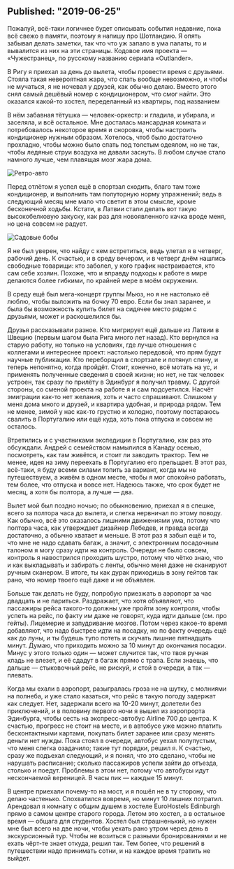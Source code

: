Published: "2019-06-25"
--------------------------
Пожалуй, всё-таки логичнее будет описывать события недавние, пока всё свежо в памяти, поэтому я напишу про Шотландию. Я опять забывал делать заметки, так что что уж запало в ума палаты, то и вывалится из них на эти страницы. 
Кодовое имя проекта &mdash; &#0171;Чужестранец&#0187;, по русскому названию сериала &#0171;Outlander&#0187;.

В Ригу я приехал за день до вылета, чтобы провести время с друзьями. Стояла такая невероятная жара, что спать вообще невозможно, и чтобы не мучаться, я не ночевал у друзей, как обычно делаю. Вместо этого снял самый дешёвый номер с кондиционером, что смог найти. Это оказался какой-то хостел, переделанный из квартиры, под названием

В нём забавная тётушка &mdash; человек-оркестр: и гладила, и убирала, и заселяла, и всё остальное. Мне досталась мансардная комната и потребовалось некоторое время и сноровка, чтобы настроить кондиционер нужным образом. Хотелось, чтоб было достаточно прохладно, чтобы можно было спать под толстым одеялом, но не так, чтобы ледяные струи воздуха не давали заснуть. В любом случае стало намного лучше, чем плавящая мозг жара дома.

![Ретро-авто](https://lh3.googleusercontent.com/f-AZgHKtLiQCr1Laq6ntrL7ReXhUs96e5qzbykuZUpkkDqSQ8mbVsBUkC07RY1Q0s0JtGIbFA8C-eXqB21I)


Перед отлётом я успел ещё в спортзал сходить, благо там тоже кондиционер, и выполнить там полуторную норму упражнений; ведь в следующий месяц мне мало что светит в этом смысле, кроме бесконечной ходьбы. Кстати, в Латвии стали делать вот такую высокобелковую закуску, как раз для новоявленного качка вроде меня, но цена совсем не радует.

![Садовые бобы](https://lh3.googleusercontent.com/zSLyalpFwYAsVpHXVCC73KqdXkBoCa5qwNgdJLWDsHB5_q1JgsugXaINjFauz69-tyDYiS18gEJGSkckPvk)

Я не был уверен, что найду с кем встретиться, ведь улетал я в четверг, рабочий день. К счастью, и в среду вечером, и в четверг днём нашлись свободные товарищи: кто заболел, у кого график настраивается, кто сам себе хозяин. Похоже, что и вправду подходы к работе в мире делаются более гибкими, по крайней мере в моём окружении.

В среду ещё был мега-концерт группы Мьюз, но я не настолько её люблю, чтобы выложить на бочку 70 евро. Если бы знал заранее, и была бы возможность купить билет на сидячее место рядом с друзьями, может и раскошелился бы. 

Друзья рассказывали разное. Кто мигрирует ещё дальше из Латвии в Швецию (первым шагом была Рига много лет назад). Кто вернулся на старую работу, но только на условиях, где лучше отношения с коллегами и интереснее проект: настолько передовой, что прям будут научные публикации.
Кто переборщил в спортзале и потянул спину, и теперь непонятно, когда пройдёт. Стоит, конечно, всё мотать на ус, и применять полученные сведения в своей жизни; но нет, не так человек устроен, так сразу по прилёту в Эдинбург я получил травму. С другой стороны, со сменой проекта на работе я и сам подсуетился. Насчёт эмиграции как-то нет желания, хоть и часто спрашивают. Слишком у меня дома много и друзей, и квартира удобная, и природа рядом. Тем не менее, зимой у нас как-то грустно и холодно, поэтому постараюсь свалить в Португалию или ещё куда, хоть пока отпуска и совсем не осталось.

Втретились и с участниками экспедиции в Португалию, как раз это обсуждали. Андрей с семейством намылился в Канаду осенью, посмотреть, как там живётся, и стоит ли заводить трактор. Тем не менее, идея на зиму переехать в Португалию его прельщает. В этот раз, всё-таки, я буду всеми силами топить за вариант, когда мы не путешествуем, а живём в одном месте, чтобы я мог спокойно работать, тем более, что отпуска и вовсе нет. Надеюсь также, что срок будет не месяц, а хотя бы полтора, а лучше &mdash; два.

Вылет мой был поздно ночью; по обыкновению, приехал я в спешке, всего за полтора часа до вылета, и слегка нервничал по этому поводу. Как обычно, всё это оказалось лишними движениями ума, потому что полтора часа, как утверждает дизайнер Лебедев, и правда всегда достаточно, а обычно хватает и меньше. В этот раз я забыл ещё и то, что мне не надо сдавать багаж, а значит, с электронным посадочным талоном я могу сразу идти на контроль. Очереди не было совсем, контроль я навострился проходить шустро, потому что чётко знаю, что и как выкладывать и забирать с ленты, обычно меня даже не сканируют ручным сканером. В итоге, ты как дурак приходишь в зону гейтов так рано, что номер твоего ещё даже и не объявлен.

Больше так делать не буду, попробую приезжать в аэропорт за час двадцать и не париться. Раздражает, что хотя объявляют, что пассажиры рейса такого-то должны уже пройти зону контроля, чтобы успеть на рейс, по факту им даже не говорят, куда идти дальше (см. про гейты). Лицемерие и запудривание мозгов. Потом через какое-то время добавляют, что надо быстрее идти на посадку, но по факту очередь ещё как до луны, и ты будешь тупо потеть и скучать лишние пятнадцать минут. Думаю, что приходить можно за 10 минут до окончания посадки. Минус у этого только один &mdash; может случится так, что твоя ручная кладь не влезет, и её сдадут в багаж прямо с трапа. Если знаешь, что дальше &mdash; стыковочный рейс, не рискуй, и стой в очереди, а так &mdash; плевать.

Когда мы ехали в аэропорт, разыгралась гроза не на шутку, с молниями на полнеба, и уже стало казаться, что рейс в такую погоду задержат как следует. Нет, задержали всего на 10-20 минут, долетели без приключений, и в половину первого ночи я вышел из аэропрорта Эдинбурга, чтобы сесть на экспресс-автобус Airline 700 до центра. К счастью, прогресс не стоит на месте, и в автобусе уже можно платить бесконтактными картами, покупать билет заранее или сразу менять деньги нет нужды. Пока стоял в очереди, автобус уехал полупустым, что меня слегка озадачило; такие тут порядки, решил я. К счастью, сразу же подъехал следующий, и я понял, что это сделано, чтобы не нарушать расписание; сколько пассажиров успели зайти до отъезда, столько и поедут. Проблемы в этом нет, потому что автобусы идут нескончаемой вереницей. В часы пик &mdash; каждые 15 минут.

В центре приехали почему-то на мост, и я пошёл не в ту сторону, что делаю частенько. Спохватился вовремя, но минут 10 лишних потратил. Арендовал я комнату с общим душем в хостеле EuroHostels Edinburgh прямо в самом центре старого города. Летом это хостел, а в остальное время &mdash; общага для студентов. Хостел был страшненький, но нужен мне был всего на две ночи, чтобы уехать рано утром через день в экскурсионный тур. Чтобы не возиться с разными бронированиями и не ехать чёрт-те знает откуда, решил так. Тем более, что решений в путешествии надо принимать сотни, и на каждое время тратить не выйдет.